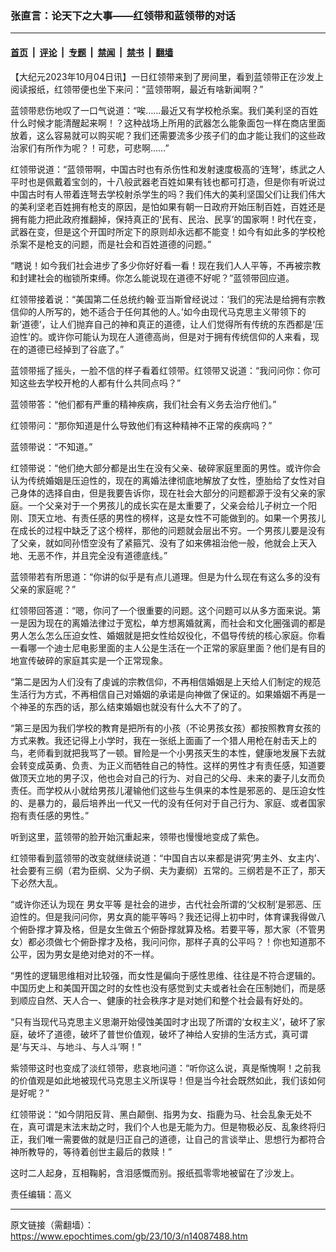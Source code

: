 ### 张直言：论天下之大事——红领带和蓝领带的对话

---

#### [首页](../../../..?n14087488) &nbsp;|&nbsp; [评论](../../../../../epoch-comment?n14087488) &nbsp;|&nbsp; [专题](../../../../../epoch-special?n14087488) &nbsp;|&nbsp; [禁闻](../../../../../epoch-news?n14087488) &nbsp;|&nbsp; [禁书](../../../../../books?n14087488) &nbsp;|&nbsp; [翻墙](https://github.com/gfw-breaker/nogfw/blob/master/README.md?n14087488)


<div class="post_content" id="artbody" itemprop="articleBody">
 <!-- article content begin -->
 <p>
  【大纪元2023年10月04日讯】一日红领带来到了房间里，看到蓝领带正在沙发上阅读报纸，红领带便也坐下来问：“蓝领带啊，最近有啥新闻啊？”
 </p>
 <p>
  蓝领带悲伤地叹了一口气说道：“唉……最近又有学校枪杀案。我们美利坚的百姓什么时候才能清醒起来啊！？这种战场上所用的武器怎么能象面包一样在商店里面放着，这么容易就可以购买呢？我们还需要流多少孩子们的血才能让我们的这些政治家们有所作为呢？！可悲，可悲啊……”
 </p>
 <p>
  红领带说道：“蓝领带啊，中国古时也有杀伤性和发射速度极高的‘连弩’，练武之人平时也是佩戴着宝剑的，十八般武器老百姓如果有钱也都可打造，但是你有听说过中国古时有人带着连弩去学校射杀学生的吗？我们伟大的美利坚国父们让我们伟大的美利坚老百姓拥有枪支的原因，是怕如果有朝一日政府开始压制百姓，百姓还是拥有能力把此政府推翻掉，保持真正的‘民有、民治、民享’的国家啊！时代在变，武器在变，但是这个开国时所定下的原则却永远都不能变！如今有如此多的学校枪杀案不是枪支的问题，而是社会和百姓道德的问题。”
 </p>
 <p>
  “瞎说！如今我们社会进步了多少你好好看一看！现在我们人人平等，不再被宗教和封建社会的枷锁所束缚。你怎么能说现在道德不好呢？”蓝领带回应道。
 </p>
 <p>
  红领带接着说：“美国第二任总统约翰‧亚当斯曾经说过：‘我们的宪法是给拥有宗教信仰的人所写的，她不适合于任何其他的人。’如今由现代马克思主义带领下的新‘道德’，让人们抛弃自己的神和真正的道德，让人们觉得所有传统的东西都是‘压迫性’的。或许你可能认为现在人道德高尚，但是对于拥有传统信仰的人来看，现在的道德已经掉到了谷底了。”
 </p>
 <p>
  蓝领带摇了摇头，一脸不信的样子看着红领带。红领带又说道：“我问问你：你可知这些去学校开枪的人都有什么共同点吗？”
 </p>
 <p>
  蓝领带答：“他们都有严重的精神疾病，我们社会有义务去治疗他们。”
 </p>
 <p>
  红领带问：“那你知道是什么导致他们有这种精神不正常的疾病吗？”
 </p>
 <p>
  蓝领带说：“不知道。”
 </p>
 <p>
  红领带说：“他们绝大部分都是出生在没有父亲、破碎家庭里面的男性。或许你会认为传统婚姻是压迫性的，现在的离婚法律彻底地解放了女性，堕胎给了女性对自己身体的选择自由，但是我要告诉你，现在社会大部分的问题都源于没有父亲的家庭。一个父亲对于一个男孩儿的成长实在是太重要了，父亲会给儿子树立一个阳刚、顶天立地、有责任感的男性的榜样，这是女性不可能做到的。如果一个男孩儿在成长的过程中缺乏了这个榜样，那他的问题就会层出不穷。一个男孩儿要是没有了父亲，就如同孙悟空没有了紧箍咒、没有了如来佛祖治他一般，他就会上天入地、无恶不作，并且完全没有道德底线。”
 </p>
 <p>
  蓝领带若有所思道：“你讲的似乎是有点儿道理。但是为什么现在有这么多的没有父亲的家庭呢？”
 </p>
 <p>
  红领带回答道：“嗯，你问了一个很重要的问题。这个问题可以从多方面来说。第一是因为现在的离婚法律过于宽松，单方想离婚就离，而社会和文化圈强调的都是男人怎么怎么压迫女性、婚姻就是把女性给奴役化，不倡导传统的核心家庭。你看一看哪一个迪士尼电影里面的主人公是生活在一个正常的家庭里面？他们是有目的地宣传破碎的家庭其实是一个正常现象。
 </p>
 <p>
  “第二是因为人们没有了虔诚的宗教信仰，不再相信婚姻是上天给人们制定的规范生活行为方式，不再相信自己对婚姻的承诺是向神做了保证的。如果婚姻不再是一个神圣的东西的话，那么结束婚姻也就没有什么大不了的了。
 </p>
 <p>
  “第三是因为我们学校的教育是把所有的小孩（不论男孩女孩）都按照教育女孩的方式来教。我还记得上小学时，我在一张纸上面画了一个猎人用枪在射击天上的鸟，老师看到就把我骂了一顿。冒险是一个小男孩天生的本性，健康地发展下去就会转变成英勇、负责、为正义而牺牲自己的特性。这样的男性才有责任感，知道要做顶天立地的男子汉，他也会对自己的行为、对自己的父母、未来的妻子儿女而负责任。而学校从小就给男孩儿灌输他们这些与生俱来的本性是邪恶的、是压迫女性的、是暴力的，最后培养出一代又一代的没有任何对于自己行为、家庭、或者国家抱有责任感的男性。”
 </p>
 <p>
  听到这里，蓝领带的脸开始沉重起来，领带也慢慢地变成了紫色。
 </p>
 <p>
  红领带看到蓝领带的改变就继续说道：“中国自古以来都是讲究‘男主外、女主内’、社会要有三纲（君为臣纲、父为子纲、夫为妻纲）五常的。三纲若是不正了，那天下必然大乱。
 </p>
 <p>
  “或许你还认为现在
  <ok href="https://www.epochtimes.com/gb/tag/%E7%94%B7%E5%A5%B3%E5%B9%B3%E7%AD%89.html">
   男女平等
  </ok>
  是社会的进步，古代社会所谓的‘父权制’是邪恶、压迫性的。但是我问问你，男女真的能平等吗？我还记得上初中时，体育课我得做八个俯卧撑才算及格，但是女生做五个俯卧撑就算及格。若要平等，那大家（不管男女）都必须做七个俯卧撑才及格，我问问你，那样子真的公平吗？！你也知道那不公平，因为男女是绝对绝对的不一样。
 </p>
 <p>
  “男性的逻辑思维相对比较强，而女性是偏向于感性思维、往往是不符合逻辑的。中国历史上和美国开国之时的女性也没有感觉到丈夫或者社会在压制她们，而是感到顺应自然、天人合一、健康的社会秩序才是对她们和整个社会最有好处的。
 </p>
 <p>
  “只有当现代马克思主义思潮开始侵蚀美国时才出现了所谓的‘女权主义’，破坏了家庭，破坏了道德，破坏了普世价值观，破坏了神给人安排的生活方式，真可谓是‘与天斗、与地斗、与人斗’啊！”
 </p>
 <p>
  紫领带这时也变成了淡红领带，悲哀地问道：“听你这么说，真是惭愧啊！之前我的价值观是如此地被现代马克思主义所误导！但是当今社会既然如此，我们该如何是好呢？”
 </p>
 <p>
  红领带说：“如今阴阳反背、黑白颠倒、指男为女、指鹿为马、社会乱象无处不在，真可谓是末法末劫之时，我们个人也是无能为力。但是物极必反、乱象终将归正，我们唯一需要做的就是归正自己的道德，让自己的言谈举止、思想行为都符合神所教导的，等待着创世主最后的救赎！”
 </p>
 <p>
  这时二人起身，互相鞠躬，含泪感慨而别。报纸孤零零地被留在了沙发上。
 </p>
 <p>
  责任编辑：高义
 </p>
 <!-- article content end -->
 <div id="below_article_ad">
 </div>
</div>


---

原文链接（需翻墙）：https://www.epochtimes.com/gb/23/10/3/n14087488.htm